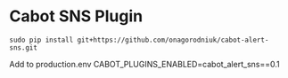 Cabot SNS Plugin
=====

`sudo pip install git+https://github.com/onagorodniuk/cabot-alert-sns.git`

Add to production.env CABOT_PLUGINS_ENABLED=cabot_alert_sns==0.1


